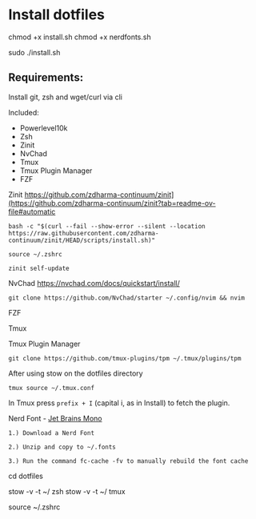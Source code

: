 # Install dotfiles

chmod +x install.sh
chmod +x nerdfonts.sh

sudo ./install.sh

## Requirements:

Install git, zsh and wget/curl via cli

Included: 

 - Powerlevel10k
 - Zsh
 - Zinit
 - NvChad
 - Tmux
 - Tmux Plugin Manager
 - FZF

Zinit
https://github.com/zdharma-continuum/zinit](https://github.com/zdharma-continuum/zinit?tab=readme-ov-file#automatic

    bash -c "$(curl --fail --show-error --silent --location https://raw.githubusercontent.com/zdharma-continuum/zinit/HEAD/scripts/install.sh)"
    
    source ~/.zshrc
    
    zinit self-update


NvChad
https://nvchad.com/docs/quickstart/install/

    git clone https://github.com/NvChad/starter ~/.config/nvim && nvim
FZF

Tmux

Tmux Plugin Manager

    git clone https://github.com/tmux-plugins/tpm ~/.tmux/plugins/tpm
  After using stow on the dotfiles directory 
  

    tmux source ~/.tmux.conf

In Tmux press `prefix + I` (capital i, as in Install) to fetch the plugin.
  

Nerd Font - [Jet Brains Mono](https://github.com/ryanoasis/nerd-fonts/releases/download/v3.2.1/JetBrainsMono.zip)
    
    1.) Download a Nerd Font
    
    2.) Unzip and copy to ~/.fonts
    
    3.) Run the command fc-cache -fv to manually rebuild the font cache

 cd dotfiles
 
stow -v -t ~/ zsh
stow -v -t ~/ tmux

source ~/.zshrc
